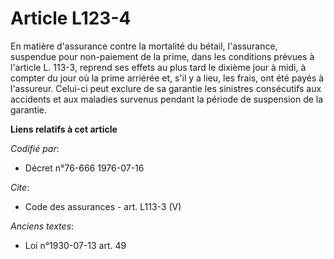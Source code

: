 # Article L123-4

En matière d'assurance contre la mortalité du bétail, l'assurance, suspendue pour non-paiement de la prime, dans les
conditions prévues à l'article L. 113-3, reprend ses effets au plus tard le dixième jour à midi, à compter du jour où la
prime arriérée et, s'il y a lieu, les frais, ont été payés à l'assureur. Celui-ci peut exclure de sa garantie les sinistres
consécutifs aux accidents et aux maladies survenus pendant la période de suspension de la garantie.

**Liens relatifs à cet article**

_Codifié par_:

  - Décret n°76-666 1976-07-16

_Cite_:

  - Code des assurances - art. L113-3 (V)

_Anciens textes_:

  - Loi n°1930-07-13 art. 49
